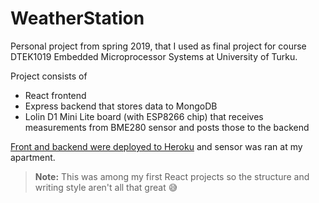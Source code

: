 # WeatherStation

Personal project from spring 2019, that I used as final project for course DTEK1019 Embedded Microprocessor Systems at University of Turku.

Project consists of

- React frontend
- Express backend that stores data to MongoDB
- Lolin D1 Mini Lite board (with ESP8266 chip) that receives measurements from BME280 sensor and posts those to the backend

[Front and backend were deployed to Heroku](https://sulpro-weather-station.herokuapp.com/) and sensor was ran at my apartment.

> **Note:** This was among my first React projects so the structure and writing style aren't all that great 😅
